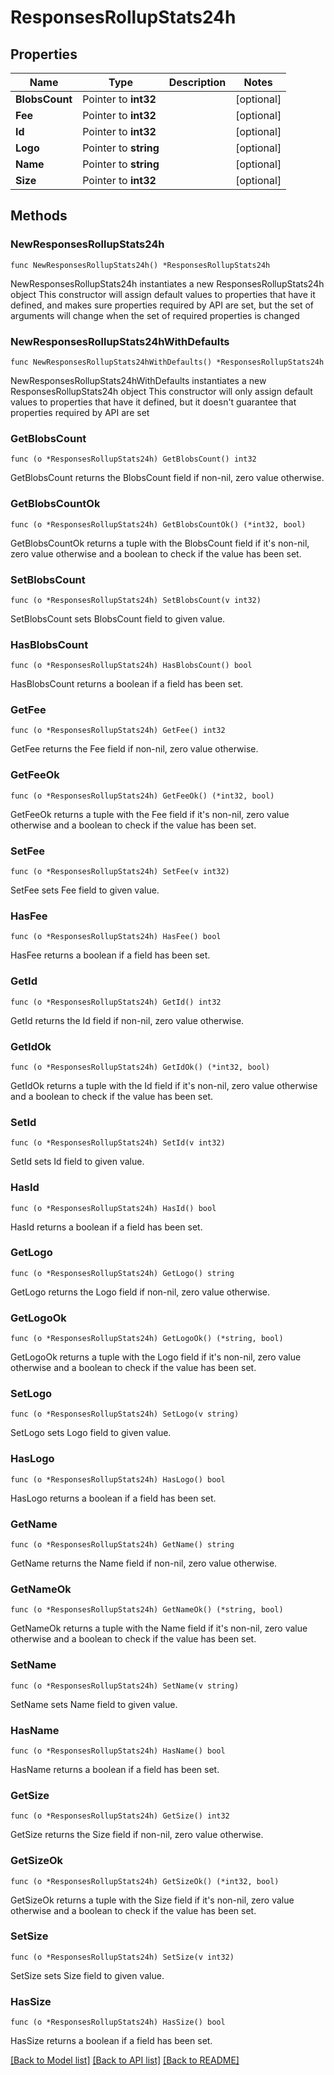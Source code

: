 # ResponsesRollupStats24h

## Properties

Name | Type | Description | Notes
------------ | ------------- | ------------- | -------------
**BlobsCount** | Pointer to **int32** |  | [optional] 
**Fee** | Pointer to **int32** |  | [optional] 
**Id** | Pointer to **int32** |  | [optional] 
**Logo** | Pointer to **string** |  | [optional] 
**Name** | Pointer to **string** |  | [optional] 
**Size** | Pointer to **int32** |  | [optional] 

## Methods

### NewResponsesRollupStats24h

`func NewResponsesRollupStats24h() *ResponsesRollupStats24h`

NewResponsesRollupStats24h instantiates a new ResponsesRollupStats24h object
This constructor will assign default values to properties that have it defined,
and makes sure properties required by API are set, but the set of arguments
will change when the set of required properties is changed

### NewResponsesRollupStats24hWithDefaults

`func NewResponsesRollupStats24hWithDefaults() *ResponsesRollupStats24h`

NewResponsesRollupStats24hWithDefaults instantiates a new ResponsesRollupStats24h object
This constructor will only assign default values to properties that have it defined,
but it doesn't guarantee that properties required by API are set

### GetBlobsCount

`func (o *ResponsesRollupStats24h) GetBlobsCount() int32`

GetBlobsCount returns the BlobsCount field if non-nil, zero value otherwise.

### GetBlobsCountOk

`func (o *ResponsesRollupStats24h) GetBlobsCountOk() (*int32, bool)`

GetBlobsCountOk returns a tuple with the BlobsCount field if it's non-nil, zero value otherwise
and a boolean to check if the value has been set.

### SetBlobsCount

`func (o *ResponsesRollupStats24h) SetBlobsCount(v int32)`

SetBlobsCount sets BlobsCount field to given value.

### HasBlobsCount

`func (o *ResponsesRollupStats24h) HasBlobsCount() bool`

HasBlobsCount returns a boolean if a field has been set.

### GetFee

`func (o *ResponsesRollupStats24h) GetFee() int32`

GetFee returns the Fee field if non-nil, zero value otherwise.

### GetFeeOk

`func (o *ResponsesRollupStats24h) GetFeeOk() (*int32, bool)`

GetFeeOk returns a tuple with the Fee field if it's non-nil, zero value otherwise
and a boolean to check if the value has been set.

### SetFee

`func (o *ResponsesRollupStats24h) SetFee(v int32)`

SetFee sets Fee field to given value.

### HasFee

`func (o *ResponsesRollupStats24h) HasFee() bool`

HasFee returns a boolean if a field has been set.

### GetId

`func (o *ResponsesRollupStats24h) GetId() int32`

GetId returns the Id field if non-nil, zero value otherwise.

### GetIdOk

`func (o *ResponsesRollupStats24h) GetIdOk() (*int32, bool)`

GetIdOk returns a tuple with the Id field if it's non-nil, zero value otherwise
and a boolean to check if the value has been set.

### SetId

`func (o *ResponsesRollupStats24h) SetId(v int32)`

SetId sets Id field to given value.

### HasId

`func (o *ResponsesRollupStats24h) HasId() bool`

HasId returns a boolean if a field has been set.

### GetLogo

`func (o *ResponsesRollupStats24h) GetLogo() string`

GetLogo returns the Logo field if non-nil, zero value otherwise.

### GetLogoOk

`func (o *ResponsesRollupStats24h) GetLogoOk() (*string, bool)`

GetLogoOk returns a tuple with the Logo field if it's non-nil, zero value otherwise
and a boolean to check if the value has been set.

### SetLogo

`func (o *ResponsesRollupStats24h) SetLogo(v string)`

SetLogo sets Logo field to given value.

### HasLogo

`func (o *ResponsesRollupStats24h) HasLogo() bool`

HasLogo returns a boolean if a field has been set.

### GetName

`func (o *ResponsesRollupStats24h) GetName() string`

GetName returns the Name field if non-nil, zero value otherwise.

### GetNameOk

`func (o *ResponsesRollupStats24h) GetNameOk() (*string, bool)`

GetNameOk returns a tuple with the Name field if it's non-nil, zero value otherwise
and a boolean to check if the value has been set.

### SetName

`func (o *ResponsesRollupStats24h) SetName(v string)`

SetName sets Name field to given value.

### HasName

`func (o *ResponsesRollupStats24h) HasName() bool`

HasName returns a boolean if a field has been set.

### GetSize

`func (o *ResponsesRollupStats24h) GetSize() int32`

GetSize returns the Size field if non-nil, zero value otherwise.

### GetSizeOk

`func (o *ResponsesRollupStats24h) GetSizeOk() (*int32, bool)`

GetSizeOk returns a tuple with the Size field if it's non-nil, zero value otherwise
and a boolean to check if the value has been set.

### SetSize

`func (o *ResponsesRollupStats24h) SetSize(v int32)`

SetSize sets Size field to given value.

### HasSize

`func (o *ResponsesRollupStats24h) HasSize() bool`

HasSize returns a boolean if a field has been set.


[[Back to Model list]](../README.md#documentation-for-models) [[Back to API list]](../README.md#documentation-for-api-endpoints) [[Back to README]](../README.md)


